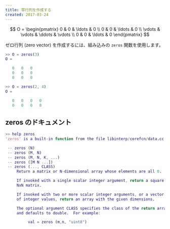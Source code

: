 ```yaml
---
title: 零行列を作成する
created: 2017-03-24
---
```


$$
  O = \begin{pmatrix}
    0 & 0 & \ldots & 0 \\
    0 & 0 & \ldots & 0 \\
    \vdots & \vdots & \ddots & \vdots \\
    0 & 0 & \ldots & 0
  \end{pmatrix}
$$

ゼロ行列 (zero vector) を作成するには、組み込みの `zeros` 関数を使用します。

~~~ matlab
>> O = zeros(3)
O =

   0   0   0
   0   0   0
   0   0   0

>> O = zeros(2, 4)
O =

   0   0   0   0
   0   0   0   0
~~~

zeros のドキュメント
----

~~~ matlab
>> help zeros
'zeros' is a built-in function from the file libinterp/corefcn/data.cc

 -- zeros (N)
 -- zeros (M, N)
 -- zeros (M, N, K, ...)
 -- zeros ([M N ...])
 -- zeros (..., CLASS)
     Return a matrix or N-dimensional array whose elements are all 0.

     If invoked with a single scalar integer argument, return a square
     NxN matrix.

     If invoked with two or more scalar integer arguments, or a vector
     of integer values, return an array with the given dimensions.

     The optional argument CLASS specifies the class of the return array
     and defaults to double.  For example:

          val = zeros (m,n, "uint8")
~~~


